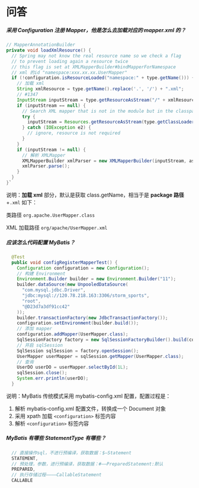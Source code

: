 # 问答

##### 采用 Configuration 注册 Mapper，他是怎么去加载对应的 mapper.xml 的？

```java
// MapperAnnotationBuilder
private void loadXmlResource() {
  // Spring may not know the real resource name so we check a flag
  // to prevent loading again a resource twice
  // this flag is set at XMLMapperBuilder#bindMapperForNamespace
  // xml 的id "namespace:xxx.xx.xx.UserMapper"
  if (!configuration.isResourceLoaded("namespace:" + type.getName())) {
    // 加载 xml
    String xmlResource = type.getName().replace('.', '/') + ".xml";
    // #1347
    InputStream inputStream = type.getResourceAsStream("/" + xmlResource);
    if (inputStream == null) {
      // Search XML mapper that is not in the module but in the classpath.
      try {
        inputStream = Resources.getResourceAsStream(type.getClassLoader(), xmlResource);
      } catch (IOException e2) {
        // ignore, resource is not required
      }
    }
    if (inputStream != null) {
      // 解析 XMLMapper
      XMLMapperBuilder xmlParser = new XMLMapperBuilder(inputStream, assistant.getConfiguration(), xmlResource, configuration.getSqlFragments(), type.getName());
      xmlParser.parse();
    }
  }
}`
```

说明：**加载 xml** 部分，默认是获取 class.getName，相当于是 **package 路径** +`.xml` 如下：

类路径 `org.apache.UserMapper.class`

XML 加载路径 `org/apache/UserMapper.xml`

##### 应该怎么代码配置 MyBatis？

```java
  @Test
  public void configRegisterMapperTest() {
    Configuration configuration = new Configuration();
    // 构建 Environment
    Environment.Builder builder = new Environment.Builder("11");
    builder.dataSource(new UnpooledDataSource(
      "com.mysql.jdbc.Driver",
      "jdbc:mysql://120.78.218.163:3306/storm_sports",
      "root",
      "@D23d7a3df91cc42"
    ));
    builder.transactionFactory(new JdbcTransactionFactory());
    configuration.setEnvironment(builder.build());
    // 添加 mapper
    configuration.addMapper(UserMapper.class);
    SqlSessionFactory factory = new SqlSessionFactoryBuilder().build(configuration);
    // 开启 sqlSession
    SqlSession sqlSession = factory.openSession();
    UserMapper userMapper = sqlSession.getMapper(UserMapper.class);
    // 查询
    UserDO userDO = userMapper.selectById(1L);
    sqlSession.close();
    System.err.println(userDO);
  }
```

说明：MyBatis 传统模式采用 mybatis-config.xml 配置，配置过程是：

1. 解析 mybatis-config.xml 配置文件，转换成一个 Document 对象
2. 采用 xpath 加载 `<configuration>` 标签内容
3. 解析 `<configuration>` 标签内容

##### MyBatis 有哪些 StatementType 有哪些？

```java
  // 直接操作sql，不进行预编译，获取数据：$—Statement
  STATEMENT,
  // 预处理，参数，进行预编译，获取数据：#—–PreparedStatement:默认
  PREPARED,
  // 执行存储过程————CallableStatement
  CALLABLE
```
